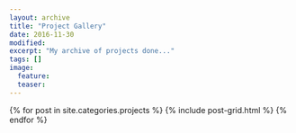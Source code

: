 ```yaml
---
layout: archive
title: "Project Gallery"
date: 2016-11-30
modified:
excerpt: "My archive of projects done..."
tags: []
image:
  feature:
  teaser:
---
```


<div class="tiles">
{% for post in site.categories.projects %}
  {% include post-grid.html %}
{% endfor %}
</div><!-- /.tiles -->
